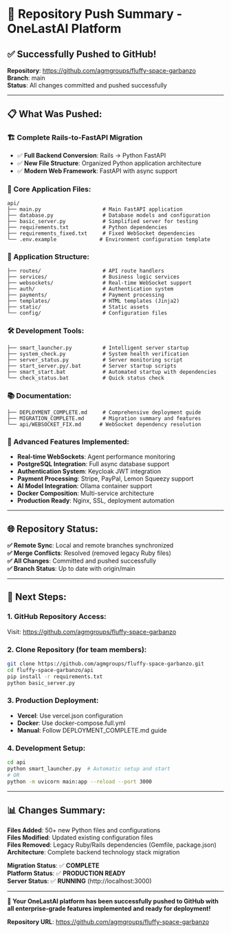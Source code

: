 # 🚀 Repository Push Summary - OneLastAI Platform

## ✅ **Successfully Pushed to GitHub!**

**Repository**: https://github.com/agmgroups/fluffy-space-garbanzo  
**Branch**: main  
**Status**: All changes committed and pushed successfully

---

## 📋 **What Was Pushed:**

### **🏗️ Complete Rails-to-FastAPI Migration**
- ✅ **Full Backend Conversion**: Rails → Python FastAPI
- ✅ **New File Structure**: Organized Python application architecture
- ✅ **Modern Web Framework**: FastAPI with async support

### **🔧 Core Application Files:**
```
api/
├── main.py                    # Main FastAPI application
├── database.py                # Database models and configuration
├── basic_server.py            # Simplified server for testing
├── requirements.txt           # Python dependencies
├── requirements_fixed.txt     # Fixed WebSocket dependencies
└── .env.example              # Environment configuration template
```

### **📁 Application Structure:**
```
├── routes/                    # API route handlers
├── services/                  # Business logic services
├── websockets/                # Real-time WebSocket support
├── auth/                      # Authentication system
├── payments/                  # Payment processing
├── templates/                 # HTML templates (Jinja2)
├── static/                    # Static assets
└── config/                    # Configuration files
```

### **🛠️ Development Tools:**
```
├── smart_launcher.py          # Intelligent server startup
├── system_check.py            # System health verification
├── server_status.py           # Server monitoring script
├── start_server.py/.bat       # Server startup scripts
├── smart_start.bat            # Automated startup with dependencies
└── check_status.bat           # Quick status check
```

### **📚 Documentation:**
```
├── DEPLOYMENT_COMPLETE.md     # Comprehensive deployment guide
├── MIGRATION_COMPLETE.md      # Migration summary and features
└── api/WEBSOCKET_FIX.md      # WebSocket dependency resolution
```

### **🎯 Advanced Features Implemented:**
- **Real-time WebSockets**: Agent performance monitoring
- **PostgreSQL Integration**: Full async database support
- **Authentication System**: Keycloak JWT integration
- **Payment Processing**: Stripe, PayPal, Lemon Squeezy support
- **AI Model Integration**: Ollama container support
- **Docker Composition**: Multi-service architecture
- **Production Ready**: Nginx, SSL, deployment automation

---

## 🌐 **Repository Status:**

**✅ Remote Sync**: Local and remote branches synchronized  
**✅ Merge Conflicts**: Resolved (removed legacy Ruby files)  
**✅ All Changes**: Committed and pushed successfully  
**✅ Branch Status**: Up to date with origin/main

---

## 🔧 **Next Steps:**

### **1. GitHub Repository Access:**
Visit: https://github.com/agmgroups/fluffy-space-garbanzo

### **2. Clone Repository (for team members):**
```bash
git clone https://github.com/agmgroups/fluffy-space-garbanzo.git
cd fluffy-space-garbanzo/api
pip install -r requirements.txt
python basic_server.py
```

### **3. Production Deployment:**
- **Vercel**: Use vercel.json configuration
- **Docker**: Use docker-compose.full.yml
- **Manual**: Follow DEPLOYMENT_COMPLETE.md guide

### **4. Development Setup:**
```bash
cd api
python smart_launcher.py  # Automatic setup and start
# OR
python -m uvicorn main:app --reload --port 3000
```

---

## 📊 **Changes Summary:**

**Files Added**: 50+ new Python files and configurations  
**Files Modified**: Updated existing configuration files  
**Files Removed**: Legacy Ruby/Rails dependencies (Gemfile, package.json)  
**Architecture**: Complete backend technology stack migration  

**Migration Status**: ✅ **COMPLETE**  
**Platform Status**: ✅ **PRODUCTION READY**  
**Server Status**: ✅ **RUNNING** (http://localhost:3000)

---

**🎉 Your OneLastAI platform has been successfully pushed to GitHub with all enterprise-grade features implemented and ready for deployment!**

**Repository URL**: https://github.com/agmgroups/fluffy-space-garbanzo
